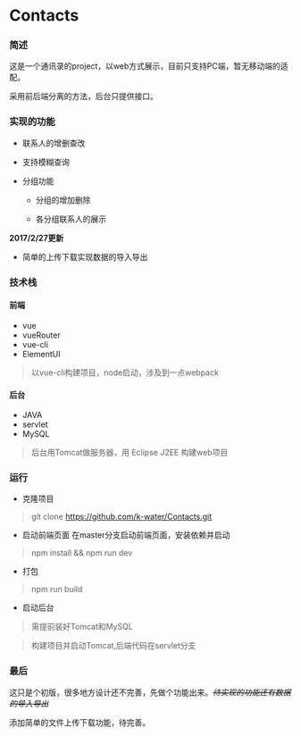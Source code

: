 # Contacts
### 简述
这是一个通讯录的project，以web方式展示，目前只支持PC端，暂无移动端的适配。

采用前后端分离的方法，后台只提供接口。

### 实现的功能

* 联系人的增删查改

* 支持模糊查询

* 分组功能

  * 分组的增加删除
  
  * 各分组联系人的展示
 

<b>2017/2/27更新</b>
 
* 简单的上传下载实现数据的导入导出
 
 
### 技术栈
  
#### 前端
  
* vue
* vueRouter
* vue-cli
* ElementUI

>以vue-cli构建项目，node启动，涉及到一点webpack

#### 后台
* JAVA
* servlet
* MySQL

> 后台用Tomcat做服务器，用 Eclipse J2EE 构建web项目

### 运行
* 克隆项目

> git clone https://github.com/k-water/Contacts.git

* 启动前端页面
在master分支启动前端页面，安装依赖并启动

> npm install && npm run dev

* 打包

> npm run build

* 启动后台

> 需提前装好Tomcat和MySQL

> 构建项目并启动Tomcat,后端代码在servlet分支

### 最后

这只是个初版，很多地方设计还不完善，先做个功能出来。<del><i>待实现的功能还有数据的导入导出</i></del>


添加简单的文件上传下载功能，待完善。
